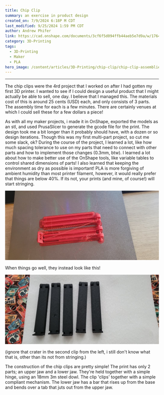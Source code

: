 ```yaml
---
title: Chip Clip
summary: an exercise in product design
created_on: 7/9/2024 6:18P M CDT
last_modified: 9/25/2024 1:59 PM CDT
author: Andrew Phifer
link: https://cad.onshape.com/documents/3cf6f5d094ffb44aeb5e7d9a/w/1764d5b8266154f21bd91c90/e/1fc2d5be7702738a9ee455bb
category: 3D-Printing
tags:
  - 3D-Printing
  - Maker
  - PLA
hero_image: /content/articles/3D-Printing/chip-clip/chip-clip-assemblies-multiple.jpg
---
```



----
The chip clips were the 4rd project that I worked on after I had gotten my first 3D printer.  I wanted to see if I could design a useful product that I might actually be able to sell, one day.  I believe that I managed this.  The materials cost of this is around 25 cents (USD) each, and only consists of 3 parts.  The assembly time for each is a few minutes.  There are certainly venues at which I could sell these for a few dollars a piece!  

As with all my maker projects, i made it in OnShape, exported the models as an stl, and used PrusaSlicer to generate the gcode file for the print.  The design took me a bit longer than it probably should have, with a dozen or so design iterations.  Though this was my first multi-part project, so cut me some slack, ok?  During the course of the project, I learned a lot, like how much spacing tolerance to use on my parts that need to connect with other parts and how to implement those changes (0.3mm, btw).  I learned a lot about how to make better use of the OnShape tools, like variable tables to control shared dimensions of parts!  I also learned that keeping the environment as dry as possible is important!  PLA is more forgiving of ambient humidity than most printer filament, however, it would really prefer that things are below 40%.  If its not, your prints (and mine, of course!) will start stringing. 

![failed print from bad stringing](/content/articles/3D-Printing/chip-clip/chip-clip-print-fail.jpg)

When things go well, they instead look like this!

![successful print set](/content/articles/3D-Printing/chip-clip/chip-clip-assemblies-multiple.jpg)

(ignore that crater in the second clip from the left, i still don't know what that is, other than its not from stringing.)

The construction of the chip clips are pretty simple!  The print has only 2 parts; an upper jaw and a lower jaw.  They're held together with a simple hinge, using an 18mm 3m steel dowl.  The clip 'clips' together with a simple compliant mechanism.  The lower jaw has a bar that rises up from the base and bends over a tab that juts out from the upper jaw.